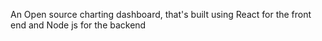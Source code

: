 An Open source charting dashboard, that's built using React for the front end and Node js for the backend
